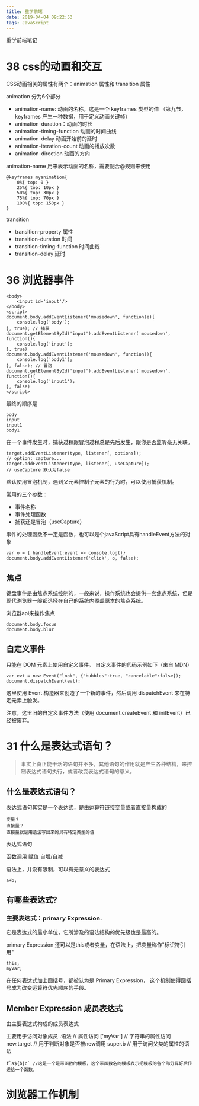 ```yaml
---
title: 重学前端
date: 2019-04-04 09:22:53
tags: JavaScript
---
```

重学前端笔记
<!-- more -->

# 38 css的动画和交互

CSS动画相关的属性有两个：animation 属性和 transition 属性

animation 分为6个部分

* animation-name: 动画的名称，这是一个 keyframes 类型的值 （第九节，keyframes 产生一种数据，用于定义动画关键帧）
* animation-duration：动画的时长
* animation-timing-function 动画的时间曲线
* animation-delay 动画开始前的延时
* animation-iteration-count 动画的播放次数
* animation-direction 动画的方向

animation-name 用来表示动画的名称，需要配合@规则来使用

```
@keyframes myanimation{
    0%{ top: 0 }
    25%{ top: 10px }
    50%{ top: 30px }
    75%{ top: 70px }
    100%{ top: 150px }
}
```

transition

* transition-property 属性
* transition-duration 时间
* transition-timing-function 时间曲线
* transition-delay 延时

# 36 浏览器事件

```
<body>
    <input id='input'/>
</body>
<script>
document.body.addEventListener('mousedown', function(e){
    console.log('body');
}, true); // 捕获
document.getElementById('input').addEventListener('mousedown', function(){
    console.log('input');
}, true)
document.body.addEventListener('mousedown', function(){
    console.log('body1');
}, false); // 冒泡
document.getElementById('input').addEventListener('mousedown', function(){
    console.log('input1');
}, false)
</script>
```

最终的顺序是
```
body
input
input1
body1
```

在一个事件发生时，捕获过程跟冒泡过程总是先后发生，跟你是否监听毫无关联。

```
target.addEventListener(type, listener[, options]);
// option: capture...
target.addEventListener(type, listener[, useCapture]);
// useCapture 默认为false
```

默认使用冒泡机制，遇到父元素控制子元素的行为时，可以使用捕获机制。

常用的三个参数：
* 事件名称
* 事件处理函数
* 捕获还是冒泡（useCapture）

事件的处理函数不一定是函数，也可以是个javaScript具有handleEvent方法的对象
```
var o = { handleEvent:event => console.log()}
document.body.addEventListener('click', o, false);

```

## 焦点

键盘事件是由焦点系统控制的，一般来说，操作系统也会提供一套焦点系统，但是现代浏览器一般都选择在自己的系统内覆盖原本的焦点系统。

浏览器api来操作焦点
```
document.body.focus
document.body.blur
```

## 自定义事件

只能在 DOM 元素上使用自定义事件。
自定义事件的代码示例如下（来自 MDN）
```
var evt = new Event("look", {"bubbles":true, "cancelable":false});
document.dispatchEvent(evt);
```
这里使用 Event 构造器来创造了一个新的事件，然后调用 dispatchEvent 来在特定元素上触发。

注意，这里旧的自定义事件方法（使用 document.createEvent 和 initEvent）已经被废弃。
# 31 什么是表达式语句？

>事实上真正能干活的语句并不多，其他语句的作用就是产生各种结构，来控制表达式语句执行，或者改变表达式语句的意义。

## 什么是表达式语句？

表达式语句其实是一个表达式，是由运算符链接变量或者直接量构成的

```
变量？
直接量？
直接量就是用语法写出来的具有特定类型的值
```

表达式语句

函数调用
赋值
自增/自减

语法上，并没有限制，可以有无意义的表达式
```
a+b;
```

## 有哪些表达式?

### 主要表达式：primary Expression.

它是表达式的最小单位，它所涉及的语法结构的优先级也是最高的。

primary Expression 还可以是this或者变量，在语法上，把变量称作"标识符引用"

```
this;
myVar;
```

在任何表达式加上圆括号，都被认为是 Primary Expression， 这个机制使得圆括号成为改变运算符优先顺序的手段。


## Member Expression 成员表达式

由主要表达式构成的成员表达式

主要用于访问对象成员 
.语法 // 属性访问
['myVar'] // 字符串的属性访问
new.target // 用于判断对象是否被new调用
super.b // 用于访问父类的属性的语法

```
f`a${b}c` //这是一个是带函数的模板，这个带函数名的模板表示把模板的各个部分算好后传递给一个函数。
```
<!-- ToDo -->

# 浏览器工作机制
